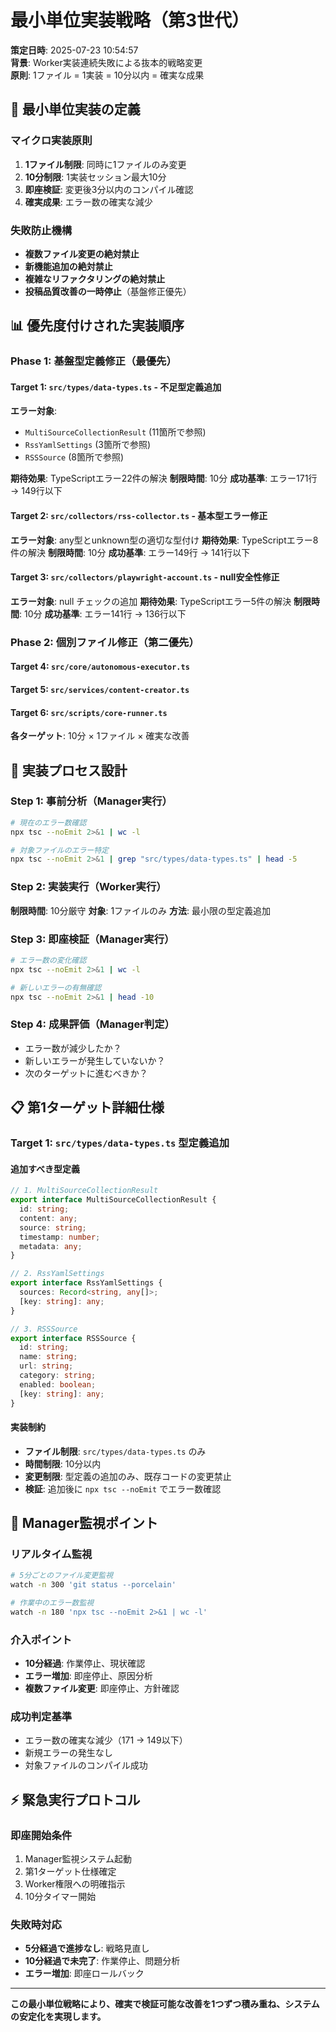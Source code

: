 # 最小単位実装戦略（第3世代）

**策定日時**: 2025-07-23 10:54:57  
**背景**: Worker実装連続失敗による抜本的戦略変更  
**原則**: 1ファイル = 1実装 = 10分以内 = 確実な成果  

## 🎯 最小単位実装の定義

### マイクロ実装原則
1. **1ファイル制限**: 同時に1ファイルのみ変更
2. **10分制限**: 1実装セッション最大10分
3. **即座検証**: 変更後3分以内のコンパイル確認
4. **確実成果**: エラー数の確実な減少

### 失敗防止機構
- **複数ファイル変更の絶対禁止**
- **新機能追加の絶対禁止**
- **複雑なリファクタリングの絶対禁止**
- **投稿品質改善の一時停止**（基盤修正優先）

## 📊 優先度付けされた実装順序

### Phase 1: 基盤型定義修正（最優先）

#### Target 1: `src/types/data-types.ts` - 不足型定義追加
**エラー対象**: 
- `MultiSourceCollectionResult` (11箇所で参照)
- `RssYamlSettings` (3箇所で参照)  
- `RSSSource` (8箇所で参照)

**期待効果**: TypeScriptエラー22件の解決
**制限時間**: 10分
**成功基準**: エラー171行 → 149行以下

#### Target 2: `src/collectors/rss-collector.ts` - 基本型エラー修正
**エラー対象**: any型とunknown型の適切な型付け
**期待効果**: TypeScriptエラー8件の解決
**制限時間**: 10分
**成功基準**: エラー149行 → 141行以下

#### Target 3: `src/collectors/playwright-account.ts` - null安全性修正
**エラー対象**: null チェックの追加
**期待効果**: TypeScriptエラー5件の解決
**制限時間**: 10分
**成功基準**: エラー141行 → 136行以下

### Phase 2: 個別ファイル修正（第二優先）

#### Target 4: `src/core/autonomous-executor.ts`
#### Target 5: `src/services/content-creator.ts`
#### Target 6: `src/scripts/core-runner.ts`

**各ターゲット**: 10分 × 1ファイル × 確実な改善

## 🔧 実装プロセス設計

### Step 1: 事前分析（Manager実行）
```bash
# 現在のエラー数確認
npx tsc --noEmit 2>&1 | wc -l

# 対象ファイルのエラー特定
npx tsc --noEmit 2>&1 | grep "src/types/data-types.ts" | head -5
```

### Step 2: 実装実行（Worker実行）
**制限時間**: 10分厳守
**対象**: 1ファイルのみ
**方法**: 最小限の型定義追加

### Step 3: 即座検証（Manager実行）
```bash
# エラー数の変化確認
npx tsc --noEmit 2>&1 | wc -l

# 新しいエラーの有無確認
npx tsc --noEmit 2>&1 | head -10
```

### Step 4: 成果評価（Manager判定）
- エラー数が減少したか？
- 新しいエラーが発生していないか？
- 次のターゲットに進むべきか？

## 📋 第1ターゲット詳細仕様

### Target 1: `src/types/data-types.ts` 型定義追加

#### 追加すべき型定義
```typescript
// 1. MultiSourceCollectionResult
export interface MultiSourceCollectionResult {
  id: string;
  content: any;
  source: string;
  timestamp: number;
  metadata: any;
}

// 2. RssYamlSettings  
export interface RssYamlSettings {
  sources: Record<string, any[]>;
  [key: string]: any;
}

// 3. RSSSource
export interface RSSSource {
  id: string;
  name: string;
  url: string;
  category: string;
  enabled: boolean;
  [key: string]: any;
}
```

#### 実装制約
- **ファイル制限**: `src/types/data-types.ts` のみ
- **時間制限**: 10分以内
- **変更制限**: 型定義の追加のみ、既存コードの変更禁止
- **検証**: 追加後に `npx tsc --noEmit` でエラー数確認

## 🚨 Manager監視ポイント

### リアルタイム監視
```bash
# 5分ごとのファイル変更監視
watch -n 300 'git status --porcelain'

# 作業中のエラー数監視  
watch -n 180 'npx tsc --noEmit 2>&1 | wc -l'
```

### 介入ポイント
- **10分経過**: 作業停止、現状確認
- **エラー増加**: 即座停止、原因分析
- **複数ファイル変更**: 即座停止、方針確認

### 成功判定基準
- エラー数の確実な減少（171 → 149以下）
- 新規エラーの発生なし
- 対象ファイルのコンパイル成功

## ⚡ 緊急実行プロトコル

### 即座開始条件
1. Manager監視システム起動
2. 第1ターゲット仕様確定
3. Worker権限への明確指示
4. 10分タイマー開始

### 失敗時対応
- **5分経過で進捗なし**: 戦略見直し
- **10分経過で未完了**: 作業停止、問題分析
- **エラー増加**: 即座ロールバック

---

**この最小単位戦略により、確実で検証可能な改善を1つずつ積み重ね、システムの安定化を実現します。**